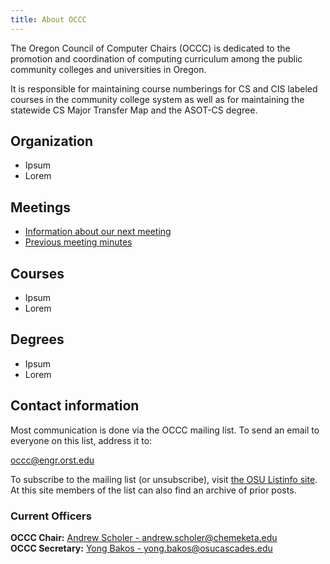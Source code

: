 ```yaml
---
title: About OCCC
---
```


The Oregon Council of Computer Chairs (OCCC) is dedicated to the promotion and coordination
of computing curriculum among the public community colleges and universities in Oregon.

It is responsible for maintaining course numberings for CS and CIS labeled courses in
the community college system as well as for maintaining the statewide CS Major
Transfer Map and the ASOT-CS degree. 

<div class="twocols"><section markdown="1">

## Organization

* Ipsum
* Lorem

## Meetings

* [Information about our next meeting](/meetings/)
* [Previous meeting minutes](/meetings/past/)

</section><section markdown="1">

## Courses

* Ipsum
* Lorem

## Degrees

* Ipsum
* Lorem

</section></div>

## Contact information

Most communication is done via the OCCC mailing list. To send an email to everyone on this list, address it to:

occc@engr.orst.edu

To subscribe to the mailing list (or unsubscribe), visit [the OSU Listinfo site](https://secure.engr.oregonstate.edu/mailman/listinfo/occc_). At this site members of the list can also find an archive of prior posts.

### Current Officers

**OCCC Chair:** [Andrew Scholer - andrew.scholer@chemeketa.edu](andrew.scholer@chemeketa.edu)  
**OCCC Secretary:** [Yong Bakos - yong.bakos@osucascades.edu](mailto:yong.bakos@osucascades.edu)